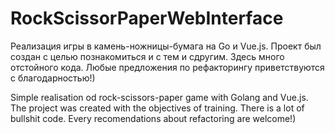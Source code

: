 # RockScissorPaperWebInterface

Реализация игры в камень-ножницы-бумага на Go и Vue.js. 
Проект был создан с целью познакомиться и с тем и сдругим. 
Здесь много отстойного кода. Любые предложения по рефакторингу приветствуются с благодарностью!)

Simple realisation od rock-scissors-paper game with Golang and Vue.js. 
The project was created with the objectives of training.
There is a lot of bullshit code. Every recomendations about refactoring are welcome!)
